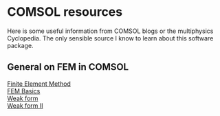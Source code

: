 # COMSOL resources
Here is some useful information from COMSOL blogs or the multiphysics Cyclopedia. The only sensible source I know to learn about this software package.

## General on FEM in COMSOL
[Finite Element Method](https://www.comsol.com/multiphysics/finite-element-method) <br/>
[FEM Basics](https://www.comsol.com/blogs/solving-linear-static-finite-element-models) <br/>
[Weak form](https://www.comsol.de/blogs/strength-weak-form/) <br/>
[Weak form II](https://www.comsol.de/blogs/brief-introduction-weak-form/) <br/>
